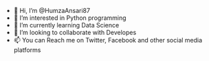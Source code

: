 - 👋 Hi, I’m @HumzaAnsari87
- 👀 I’m interested in Python programming
- 🌱 I’m currently learning Data Science
- 💞️ I’m looking to collaborate with Developes
- 📫 You can Reach me on Twitter, Facebook and other social media platforms

<!---
HumzaAnsari87/HumzaAnsari87 is a ✨ special ✨ repository because its `README.md` (this file) appears on your GitHub profile.
You can click the Preview link to take a look at your changes.
--->
